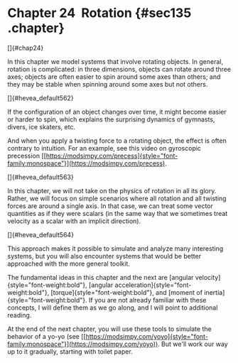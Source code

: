 ﻿Chapter 24  Rotation {#sec135 .chapter}
====================

[]{#chap24}

In this chapter we model systems that involve rotating objects. In
general, rotation is complicated: in three dimensions, objects can
rotate around three axes; objects are often easier to spin around some
axes than others; and they may be stable when spinning around some axes
but not others.

[]{#hevea_default562}

If the configuration of an object changes over time, it might become
easier or harder to spin, which explains the surprising dynamics of
gymnasts, divers, ice skaters, etc.

And when you apply a twisting force to a rotating object, the effect is
often contrary to intuition. For an example, see this video on
gyroscopic precession
[[https://modsimpy.com/precess]{style="font-family:monospace"}](https://modsimpy.com/precess).

[]{#hevea_default563}

In this chapter, we will not take on the physics of rotation in all its
glory. Rather, we will focus on simple scenarios where all rotation and
all twisting forces are around a single axis. In that case, we can treat
some vector quantities as if they were scalars (in the same way that we
sometimes treat velocity as a scalar with an implicit direction).

[]{#hevea_default564}

This approach makes it possible to simulate and analyze many interesting
systems, but you will also encounter systems that would be better
approached with the more general toolkit.

The fundamental ideas in this chapter and the next are [angular
velocity]{style="font-weight:bold"}, [angular
acceleration]{style="font-weight:bold"},
[torque]{style="font-weight:bold"}, and [moment of
inertia]{style="font-weight:bold"}. If you are not already familiar with
these concepts, I will define them as we go along, and I will point to
additional reading.

At the end of the next chapter, you will use these tools to simulate the
behavior of a yo-yo (see
[[https://modsimpy.com/yoyo]{style="font-family:monospace"}](https://modsimpy.com/yoyo)).
But we'll work our way up to it gradually, starting with toilet paper.

